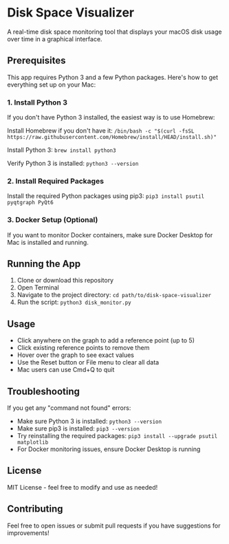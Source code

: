 # Disk Space Visualizer

A real-time disk space monitoring tool that displays your macOS disk usage over time in a graphical interface.

## Prerequisites

This app requires Python 3 and a few Python packages. Here's how to get everything set up on your Mac:

### 1. Install Python 3
If you don't have Python 3 installed, the easiest way is to use Homebrew:

Install Homebrew if you don't have it:
`/bin/bash -c "$(curl -fsSL https://raw.githubusercontent.com/Homebrew/install/HEAD/install.sh)"`

Install Python 3:
`brew install python3`

Verify Python 3 is installed:
`python3 --version`

### 2. Install Required Packages
Install the required Python packages using pip3:
`pip3 install psutil pyqtgraph PyQt6`

### 3. Docker Setup (Optional)
If you want to monitor Docker containers, make sure Docker Desktop for Mac is installed and running.

## Running the App

1. Clone or download this repository
2. Open Terminal
3. Navigate to the project directory:
   `cd path/to/disk-space-visualizer`
4. Run the script:
   `python3 disk_monitor.py`

## Usage

- Click anywhere on the graph to add a reference point (up to 5)
- Click existing reference points to remove them
- Hover over the graph to see exact values
- Use the Reset button or File menu to clear all data
- Mac users can use Cmd+Q to quit

## Troubleshooting

If you get any "command not found" errors:
- Make sure Python 3 is installed: `python3 --version`
- Make sure pip3 is installed: `pip3 --version`
- Try reinstalling the required packages: `pip3 install --upgrade psutil matplotlib`
- For Docker monitoring issues, ensure Docker Desktop is running

## License

MIT License - feel free to modify and use as needed!

## Contributing

Feel free to open issues or submit pull requests if you have suggestions for improvements!
